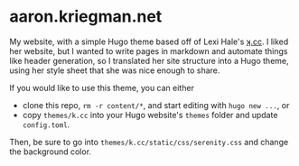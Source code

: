 # aaron.kriegman.net

My website, with a simple Hugo theme based off of Lexi Hale's
[ʞ.cc](http://xn--rpa.cc/). I liked her website, but I wanted to write pages in
markdown and automate things like header generation, so I translated her site
structure into a Hugo theme, using her style sheet that she was nice enough to
share.

If you would like to use this theme, you can either

- clone this repo, `rm -r content/*`, and start editing with `hugo new ...`, or
- copy `themes/k.cc` into your Hugo website's `themes` folder and update
  `config.toml`.

Then, be sure to go into `themes/k.cc/static/css/serenity.css` and change the
background color.
